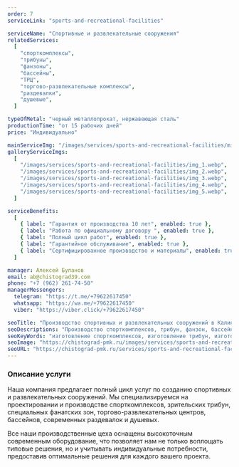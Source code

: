 ```yaml
---
order: 7
serviceLink: "sports-and-recreational-facilities"

serviceName: "Спортивные и развлекательные сооружения"
relatedServices:
  [
    "спорткомплексы",
    "трибуны",
    "фанзоны",
    "бассейны",
    "ТРЦ",
    "торгово-развлекательные комплексы",
    "раздевалки",
    "душевые",
  ]

typeOfMetal: "черный металлопрокат, нержавеющая сталь"
productionTime: "от 15 рабочих дней"
price: "Индивидуально"

mainServiceImg: "/images/services/sports-and-recreational-facilities/mini-img/img_1.webp"
galleryServiceImgs:
  [
    "/images/services/sports-and-recreational-facilities/img_1.webp",
    "/images/services/sports-and-recreational-facilities/img_2.webp",
    "/images/services/sports-and-recreational-facilities/img_3.webp",
    "/images/services/sports-and-recreational-facilities/img_4.webp",
    "/images/services/sports-and-recreational-facilities/img_5.webp",
  ]

serviceBenefits:
  [
    { label: "Гарантия от производства 10 лет", enabled: true },
    { label: "Работа по официальному договору ", enabled: true },
    { label: "Полный цикл работ", enabled: true },
    { label: "Гарантийное обслуживание", enabled: true },
    { label: "Сертифицированное производство и материалы", enabled: true },
  ]

manager: Алексей Буланов
email: ab@chistograd39.com
phone: "+7 (962) 261-74-50"
managerMessengers:
  telegram: "https://t.me/+79622617450"
  whatsapp: "https://wa.me/+79622617450"
  viber: "https://viber.click/+79622617450"

seoTitle: "Производство спортивных и развлекательных сооружений в Калининграде | Чистоград ПМК"
seoDescriptions: "Производство спорткомплексов, трибун, фанзон, бассейнов, торгово-развлекательных комплексов, раздевалок, душевых в Калининграде и области. Полный цикл работ, гарантия от производства 10 лет"
seoKeyWords: "изготовление спорткомплексов, изготовление трибун, изготовление фанзон, изготовление бассейнов, изготовление ТРЦ, изготовление торгово-развлекательных комплексов, изготовление раздевалок, изготовление душевых"
seoImage: "https://chistograd-pmk.ru/images/services/sports-and-recreational-facilities/img_2.webp"
seoURL: "https://chistograd-pmk.ru/services/sports-and-recreational-facilities"
---
```


<h3>Описание услуги</h3>

Наша компания предлагает полный цикл услуг по созданию спортивных и развлекательных сооружений. Мы специализируемся на проектировании и производстве спорткомплексов, зрительских трибун, специальных фанатских зон, торгово-развлекательных центров, бассейнов, современных раздевалок и душевых.

Все наши производственные цеха оснащены высокоточным современным оборудование, что позволяет нам не только воплощать типовые решения, но и учитывать индивидуальные потребности, предоставив оптимальные решения для каждого вашего проекта.
